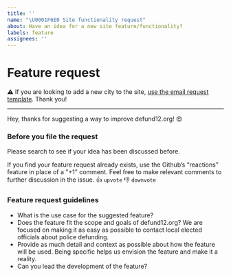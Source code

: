 ```yaml
---
title: ''
name: "\U0001F6E0 Site functionality request"
about: Have an idea for a new site feature/functionality?
labels: feature
assignees: ''
---
```


# Feature request

⚠️ If you are looking to add a new city to the site, [use the email request template](https://github.com/defund12/defund12.org/issues/new?assignees=&labels=new-request&template=EMAIL_REQUEST.md&title=Add%20%5BCITY%2C%20STATE%5D). Thank you!

---

Hey, thanks for suggesting a way to improve defund12.org! 😍


### Before you file the request
Please search to see if your idea has been discussed before.

If you find your feature request already exists, use the Github’s “reactions” feature in place of a "+1" comment. Feel free to make relevant comments to further discussion in the issue. 👍 `upvote` 👎 `downvote`

### Feature request guidelines
* What is the use case for the suggested feature?
* Does the feature fit the scope and goals of defund12.org? We are focused on making it as easy as possible to contact local elected officials about police defunding.
* Provide as much detail and context as possible about how the feature will be used. Being specific helps us envision the feature and make it a reality.
* Can you lead the development of the feature?

